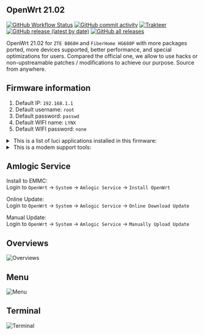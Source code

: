 ## OpenWrt 21.02

[<img alt="GitHub Workflow Status" src="https://img.shields.io/github/workflow/status/lynxnexy/openwrt/Build%20OpenWrt">](https://github.com/lynxnexy/openwrt/actions/workflows/build-openwrt.yml) [<img alt="GitHub commit activity" src="https://img.shields.io/github/commit-activity/m/lynxnexy/openwrt?label=commits">](https://github.com/lynxnexy/openwrt/commits) [<img alt="Trakteer" src="https://img.shields.io/badge/trakteer-coffee-ff69b4">](https://trakteer.id/lynxnexy/tip) </br>
[<img alt="GitHub release (latest by date)" src="https://img.shields.io/github/v/release/lynxnexy/openwrt">](https://github.com/lynxnexy/openwrt/releases/latest) [<img alt="GitHub all releases" src="https://img.shields.io/github/downloads/lynxnexy/openwrt/total">](https://github.com/lynxnexy/openwrt/releases)

OpenWrt 21.02 for `ZTE B860H` and `FiberHome HG680P` with more packages ported, more devices supported, better performance, and special optimizations for users. Compared the official one, we allow to use hacks or non-upstreamable patches / modifications to achieve our purpose. Source from anywhere.

## Firmware information
1. Default IP: `192.168.1.1`
2. Default username: `root`
3. Default password: `passwd`
4. Default WIFI name: `LYNX`
5. Default WIFI password: `none`
<details><summary>&nbsp;This is a list of luci applications installed in this firmware:</summary>

&emsp;`luci-app-adblock`\
&emsp;`luci-app-amlogic`\
&emsp;`luci-app-aria2`\
&emsp;`luci-app-autoreboot`\
&emsp;`luci-app-diskman` <sub>include</sub>\
&emsp;&emsp;&emsp;`├─ mdadm`\
&emsp;&emsp;&emsp;`├─ kmod-md-raid456`\
&emsp;&emsp;&emsp;`└─ kmod-md-linear`\
&emsp;`luci-app-dockerman`\
&emsp;`luci-app-eqos`\
&emsp;`luci-app-filetransfer`\
&emsp;`luci-app-firewall`\
&emsp;`luci-app-hd-idle`\
&emsp;`luci-app-minidlna`\
&emsp;`luci-app-openclash` <sub>include</sub>\
&emsp;&emsp;&emsp;`├─ clash`\
&emsp;&emsp;&emsp;`├─ clash_tun`\
&emsp;&emsp;&emsp;`├─ clash_meta`\
&emsp;&emsp;&emsp;`└─ v2ray-rules-dat`\
&emsp;`luci-app-openvpn`\
&emsp;`luci-app-opkg`\
&emsp;`luci-app-passwall` <sub>include</sub>\
&emsp;&emsp;&emsp;`├─ iptables_transparent_proxy`\
&emsp;&emsp;&emsp;`├─ brook`\
&emsp;&emsp;&emsp;`├─ chinadns_ng`\
&emsp;&emsp;&emsp;`├─ haproxy`\
&emsp;&emsp;&emsp;`├─ hysteria`\
&emsp;&emsp;&emsp;`├─ naiveproxy`\
&emsp;&emsp;&emsp;`├─ shadowsocks_libev_client`\
&emsp;&emsp;&emsp;`├─ shadowsocks_libev_server`\
&emsp;&emsp;&emsp;`├─ shadowsocks_rust_client`\
&emsp;&emsp;&emsp;`├─ shadowsocks_rust_server`\
&emsp;&emsp;&emsp;`├─ shadowsocksr_libev_client`\
&emsp;&emsp;&emsp;`├─ shadowsocksr_libev_server`\
&emsp;&emsp;&emsp;`├─ simple_obfs`\
&emsp;&emsp;&emsp;`├─ trojan_go`\
&emsp;&emsp;&emsp;`├─ trojan_plus`\
&emsp;&emsp;&emsp;`├─ v2ray`\
&emsp;&emsp;&emsp;`├─ v2ray_plugin`\
&emsp;&emsp;&emsp;`├─ xray`\
&emsp;&emsp;&emsp;`└─ xray_plugin`\
&emsp;`luci-app-ramfree`\
&emsp;`luci-app-rclone` <sub>include</sub>\
&emsp;&emsp;&emsp;`├─ rclone-webui`\
&emsp;&emsp;&emsp;`└─ rclone-ng`\
&emsp;`luci-app-samba4`\
&emsp;`luci-app-ssr-plus` <sub>include</sub>\
&emsp;&emsp;&emsp;`├─ shadowsocks_rust_client`\
&emsp;&emsp;&emsp;`├─ shadowsocks_rust_server`\
&emsp;&emsp;&emsp;`├─ chinadns_ng`\
&emsp;&emsp;&emsp;`├─ hysteria`\
&emsp;&emsp;&emsp;`├─ ipt2socks`\
&emsp;&emsp;&emsp;`├─ kcptun`\
&emsp;&emsp;&emsp;`├─ naiveproxy`\
&emsp;&emsp;&emsp;`├─ redsocks2`\
&emsp;&emsp;&emsp;`├─ shadowsocks_simple_obfs`\
&emsp;&emsp;&emsp;`├─ shadowsocks_v2ray_plugin`\
&emsp;&emsp;&emsp;`├─ shadowsocksr_libev_client`\
&emsp;&emsp;&emsp;`├─ shadowsocksr_libev_server`\
&emsp;&emsp;&emsp;`└─ trojan`\
&emsp;`luci-app-statistics`\
&emsp;`luci-app-transmission`\
&emsp;`luci-app-ttyd`\
&emsp;`luci-app-vnstat2`\
&emsp;`luci-app-wireguard`\
&emsp;`luci-app-zerotier`

</details>

<details><summary>&nbsp;This is a modem support tools:</summary>

&emsp;`luci-app-3ginfo` <sub>include</sub>\
&emsp;&emsp;&emsp;`├─ 3ginfo-lite`\
&emsp;&emsp;&emsp;`├─ 3ginfo-qmisignal`\
&emsp;&emsp;&emsp;`└─ 3ginfo-text`\
&emsp;`luci-app-modeminfo` <sub>include</sub>\
&emsp;&emsp;&emsp;`├─ qtools`\
&emsp;&emsp;&emsp;`├─ xmm-modem`\
&emsp;&emsp;&emsp;`└─ asterisk-chan-quectel`\
&emsp;`luci-app-mmconfig`\
&emsp;`luci-app-atinout`


</details>

## Amlogic Service
Install to EMMC: </br> Login to `OpenWrt` → `System` → `Amlogic Service` → `Install OpenWrt`

Online Update: </br> Login to `OpenWrt` → `System` → `Amlogic Service` → `Online Download Update` 

Manual Update: </br> Login to `OpenWrt` → `System` → `Amlogic Service` → `Manually Upload Update`

## Overviews
![Overviews](https://i.ibb.co/D1rSJdf/Screenshot-2022-11-24-19-07-02-760-com-android-chrome.jpg)

## Menu
![Menu](https://i.ibb.co/tp7fnm2/Screenshot-2022-11-24-19-07-10-494-com-android-chrome.jpg)

## Terminal
![Terminal](https://i.ibb.co/tbDRDnH/Screenshot-2022-11-24-19-07-28-909-com-android-chrome.jpg)
